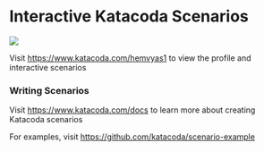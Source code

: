 # Interactive Katacoda Scenarios

[![](http://shields.katacoda.com/katacoda/hemvyas1/count.svg)](https://www.katacoda.com/hemvyas1 "Get your profile on Katacoda.com")

Visit https://www.katacoda.com/hemvyas1 to view the profile and interactive scenarios

### Writing Scenarios
Visit https://www.katacoda.com/docs to learn more about creating Katacoda scenarios

For examples, visit https://github.com/katacoda/scenario-example
